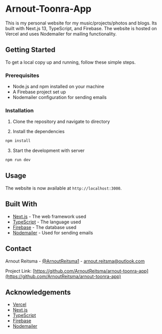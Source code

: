 # Arnout-Toonra-App

This is my personal website for my music/projects/photos and blogs. Its built with Next.js 13, TypeScript, and Firebase. The website is hosted on Vercel and uses Nodemailer for mailing functionality.

## Getting Started

To get a local copy up and running, follow these simple steps.

### Prerequisites

- Node.js and npm installed on your machine
- A Firebase project set up
- Nodemailer configuration for sending emails

### Installation
1. Clone the repository and navigate to directory

2. Install the dependencies

```sh
npm install
```

3. Start the development with server

```sh
npm run dev
```

## Usage

The website is now available at `http://localhost:3000`.

## Built With

- [Next.js](https://nextjs.org/) - The web framework used
- [TypeScript](https://www.typescriptlang.org/) - The language used
- [Firebase](https://firebase.google.com/) - The database used
- [Nodemailer](https://nodemailer.com/about/) - Used for sending emails

## Contact

Arnout Reitsma - [@ArnoutReitsma1](https://twitter.com/ArnoutReitsma1) - arnout.reitsma@outlook.com

Project Link: [https://github.com/ArnoutReitsma/arnout-toonra-app](https://github.com/ArnoutReitsma/arnout-toonra-app)

## Acknowledgements

- [Vercel](https://vercel.com/)
- [Next.js](https://nextjs.org/)
- [TypeScript](https://www.typescriptlang.org/)
- [Firebase](https://firebase.google.com/)
- [Nodemailer](https://nodemailer.com/about/)